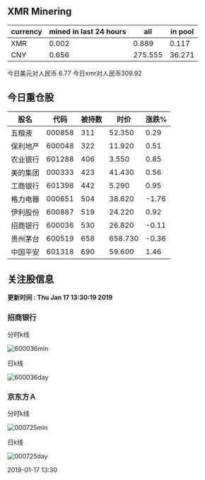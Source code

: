 ## XMR Minering

|currency|mined in last 24 hours|all|in pool|
|---|---|---|---|
|XMR|0.002|0.889|0.117|
|CNY|0.656|275.555|36.271|

今日美元对人民币 6.77	今日xmr对人民币309.92


## 今日重仓股 

|股名|代码|被持数|时价|涨跌%|
|---|---|---|---|---|
|五粮液|000858|311|52.350|0.29|
|保利地产|600048|322|11.920|0.51|
|农业银行|601288|406|3.550|0.85|
|美的集团|000333|423|41.430|0.56|
|工商银行|601398|442|5.290|0.95|
|格力电器|000651|504|38.620|-1.76|
|伊利股份|600887|519|24.220|0.92|
|招商银行|600036|530|26.820|-0.11|
|贵州茅台|600519|658|658.730|-0.36|
|中国平安|601318|690|59.600|1.46|

## 关注股信息
**更新时间 : Thu Jan 17 13:30:19 2019**
### 招商银行 
分时k线

![600036min](http://image.sinajs.cn/newchart/min/n/sh600036.gif)

日k线

![600036day](http://image.sinajs.cn/newchart/daily/n/sh600036.gif)

### 京东方Ａ 
分时k线

![000725min](http://image.sinajs.cn/newchart/min/n/sz000725.gif)

日k线

![000725day](http://image.sinajs.cn/newchart/daily/n/sz000725.gif)

2019-01-17 13:30
